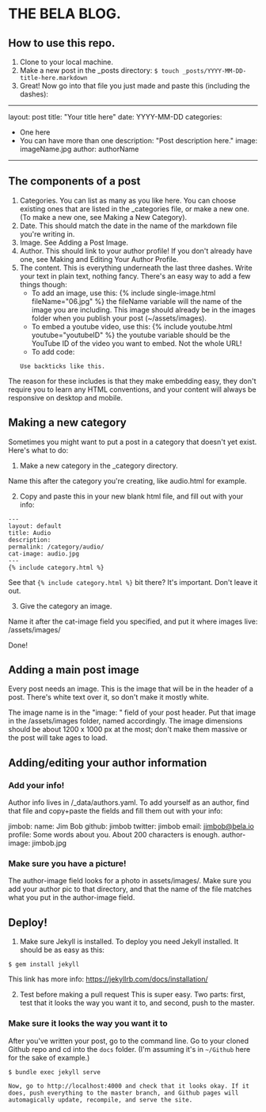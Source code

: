 # THE BELA BLOG.

## How to use this repo.

1. Clone to your local machine.
2. Make a new post in the _posts directory:
````$ touch _posts/YYYY-MM-DD-title-here.markdown````
3. Great! Now go into that file you just made and paste this (including the dashes):

---
layout: post
title: "Your title here"
date: YYYY-MM-DD
categories:
  - One here
  - You can have more than one 
description: "Post description here."
image: imageName.jpg
author: authorName
---

## The components of a post

1. Categories. You can list as many as you like here. You can choose existing ones that are listed in the _categories file, or make a new one. (To make a new one, see Making a New Category).
2. Date. This should match the date in the name of the markdown file you're writing in.
3. Image. See Adding a Post Image.
4. Author. This should link to your author profile! If you don't already have one, see Making and Editing Your Author Profile.
5. The content. This is everything underneath the last three dashes. Write your text in plain text, nothing fancy. There's an easy way to add a few things though:
    - To add an image, use this:
    {% include single-image.html fileName="06.jpg" %}
    the fileName variable will the name of the image you are including. This image should already be in the images folder when you publish your post (~/assets/images).
    - To embed a youtube video, use this:
    {% include youtube.html youtube="youtubeID" %} 
    the youtube variable should be the YouTube ID of the video you want to embed. Not the whole URL!
    - To add code:
    ```
    Use backticks like this.
    ```
The reason for these includes is that they make embedding easy, they don't require you to learn any HTML conventions, and your content will always be responsive on desktop and mobile.

## Making a new category

Sometimes you might want to put a post in a category that doesn't yet exist. Here's what to do:

1. Make a new category in the _category directory.

Name this after the category you're creating, like audio.html for example.

2. Copy and paste this in your new blank html file, and fill out with your info:
````
---
layout: default
title: Audio
description:
permalink: /category/audio/
cat-image: audio.jpg
---
{% include category.html %}
````

See that ````{% include category.html %}```` bit there? It's important. Don't leave it out.

3. Give the category an image.

Name it after the cat-image field you specified, and put it where images live: /assets/images/

Done!

## Adding a main post image

Every post needs an image. This is the image that will be in the header of a post. There's white text over it, so don't make it mostly white. 

The image name is in the "image: " field of your post header. Put that image in the /assets/images folder, named accordingly. The image dimensions should be about 1200 x 1000 px at the most; don't make them massive or the post will take ages to load.

## Adding/editing your author information

### Add your info!

Author info lives in /_data/authors.yaml. To add yourself as an author, find that file and copy+paste the fields and fill them out with your info:

jimbob:
  name: Jim Bob
  github: jimbob
  twitter: jimbob
  email: jimbob@bela.io
  profile: Some words about you. About 200 characters is enough.
  author-image: jimbob.jpg

### Make sure you have a picture!

The author-image field looks for a photo in assets/images/. Make sure you add your author pic to that directory, and that the name of the file matches what you put in the author-image field.

## Deploy!

1. Make sure Jekyll is installed.
To deploy you need Jekyll installed. It should be as easy as this:

````$ gem install jekyll````

This link has more info: https://jekyllrb.com/docs/installation/

2. Test before making a pull request
This is super easy. Two parts: first, test that it looks the way you want it to, and second, push to the master.

### Make sure it looks the way you want it to 
After you've written your post, go to the command line. Go to your cloned Github repo and cd into the ````docs```` folder. (I'm assuming it's in ````~/Github```` here for the sake of example.) 

````$ cd ~/Github/bela_newBlog/docs
$ bundle exec jekyll serve 

Now, go to http://localhost:4000 and check that it looks okay. If it does, push everything to the master branch, and Github pages will automagically update, recompile, and serve the site.